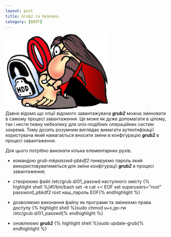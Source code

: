 ```yaml
---
layout: post
title: Grub2 та безпека.
category: [BOOT]
---
```

![grub](/media/grub.png?style=head)  
Давно відомо що опції відомого завантажувача ***grub2*** можна змінювати в самому процесі завантаження. Це може як дуже допомагати в цілому, так і нести певну небезпеку для unix-подібних операційних систем зокрема. Тому досить розумним виглядає вимагати аутентифікації користувача який намагається вносити зміни в конфігурацію ***grub2*** в процесі завантаження.<!--more-->

Для цього потрібно виконати кілька елементарних рухів.

- командою *grub-mkpasswd-pbkdf2* генеруємо пароль який використовуватиметься для зміни конфігурації ***grub2*** в процесі завантаження;

- створюємо файл /etc/grub.d/01_passwd наступного змісту
  {% highlight shell %}#!/bin/bash
set -e
cat << EOF
set superusers="root"
password_pbkdf2 root наш_пароль
EOF{% endhighlight %}

- дозволяємо виконання файлу як програми та змінюємо права доступу
    {% highlight shell %}sudo chmod u+x,go-rw /etc/grub.d/01_passwd{% endhighlight %}

- оновлюємо ***grub2***
    {% highlight shell %}sudo update-grub{% endhighlight %}
